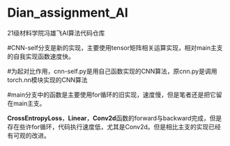 # Dian_assignment_AI
21级材料学院冯雄飞AI算法代码仓库

#CNN-self分支是新的实现，主要使用tensor矩阵相关运算实现，相对main主支的自我实现函数速度快。

#为起对比作用，cnn-self.py是用自己函数实现的CNN算法，原cnn.py是调用torch.nn模块实现的CNN算法

#main分支中的函数是主要使用for循环的旧实现，速度慢，但是笔者还是把它留在main主支。

**CrossEntropyLoss**，**Linear**，**Conv2d**函数的forward与backward完成，但是存在些许for循环，代码执行速度低，尤其是Conv2d。但是相比主支的实现已经有可观的改进。

